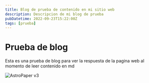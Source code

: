 ```yaml
---
title: Blog de prueba de contenido en mi sitio web
description: Descripcion de mi blog de prueba
pubDatetime: 2022-09-23T15:22:00Z
tags: [prueba]
---
```


# Prueba de blog

Esta es una prueba de blog para ver la respuesta de la pagina web al momento de leer contenido en md

![AstroPaper v3](@assets/images/AstroPaper-v3.png)
